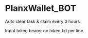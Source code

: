 # PlanxWallet_BOT
Auto clear task &amp; claim every 3 hours

Input token bearer on token.txt per line
